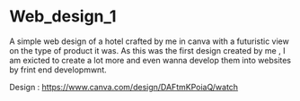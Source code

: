# Web_design_1
A simple web design of a hotel crafted by me in canva with a futuristic view on the type of product it was.
As this was the first design created by me , I am exicted to create a lot more and even wanna develop them into websites by frint end developmwnt.

Design : https://www.canva.com/design/DAFtmKPoiaQ/watch




